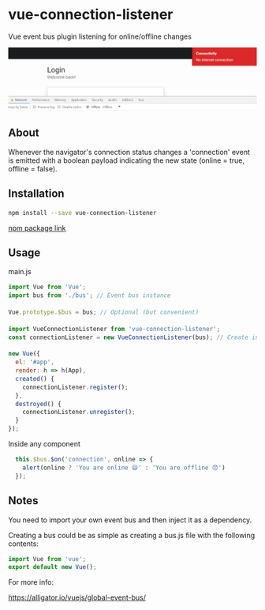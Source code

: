 # vue-connection-listener

Vue event bus plugin listening for online/offline changes

![screenshot](./assets/example.png)

## About

Whenever the navigator's connection status changes a 'connection' event is emitted with a boolean payload indicating the new state (online = true, offline = false).

## Installation

```bash
npm install --save vue-connection-listener
```

[npm package link](https://www.npmjs.com/package/vue-connection-listener)

## Usage

main.js

```javascript
import Vue from 'Vue';
import bus from './bus'; // Event bus instance

Vue.prototype.$bus = bus; // Optional (but convenient)

import VueConnectionListener from 'vue-connection-listener';
const connectionListener = new VueConnectionListener(bus); // Create instance (injecting our bus)

new Vue({
  el: '#app',
  render: h => h(App),
  created() {
    connectionListener.register();
  },
  destroyed() {
    connectionListener.unregister();
  }
});
```

Inside any component

```javascript
  this.$bus.$on('connection', online => {
    alert(online ? 'You are online 😄' : 'You are offline 😞')
  });
```

## Notes

You need to import your own event bus and then inject it as a dependency.

Creating a bus could be as simple as creating a bus.js file with the following contents:

```javascript
import Vue from 'vue';
export default new Vue();
```

For more info:

https://alligator.io/vuejs/global-event-bus/